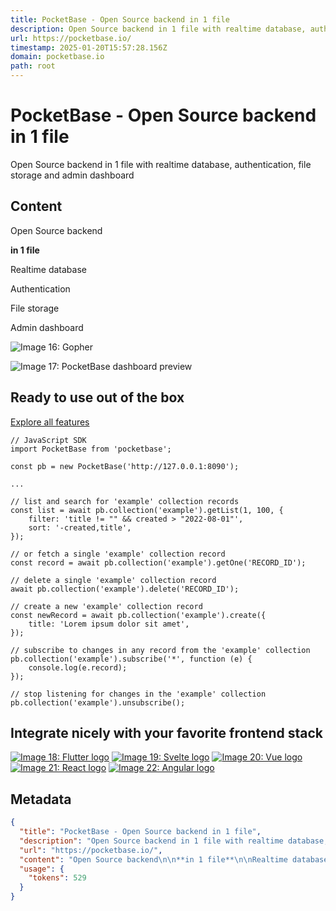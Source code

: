 ```yaml
---
title: PocketBase - Open Source backend in 1 file
description: Open Source backend in 1 file with realtime database, authentication, file storage and admin dashboard
url: https://pocketbase.io/
timestamp: 2025-01-20T15:57:28.156Z
domain: pocketbase.io
path: root
---
```


# PocketBase - Open Source backend in 1 file


Open Source backend in 1 file with realtime database, authentication, file storage and admin dashboard


## Content

Open Source backend

**in 1 file**

Realtime database

Authentication

File storage

Admin dashboard

![Image 16: Gopher](blob:https://pocketbase.io/6423885fd1dc1ff3158f95ef3d26e589)

![Image 17: PocketBase dashboard preview](blob:https://pocketbase.io/da1d1e5b54f60fd4d48c1a06a7b03276)

Ready to use out of the box
---------------------------

[Explore all features](https://pocketbase.io/docs)

```
// JavaScript SDK
import PocketBase from 'pocketbase';

const pb = new PocketBase('http://127.0.0.1:8090');

...

// list and search for 'example' collection records
const list = await pb.collection('example').getList(1, 100, {
    filter: 'title != "" && created > "2022-08-01"',
    sort: '-created,title',
});

// or fetch a single 'example' collection record
const record = await pb.collection('example').getOne('RECORD_ID');

// delete a single 'example' collection record
await pb.collection('example').delete('RECORD_ID');

// create a new 'example' collection record
const newRecord = await pb.collection('example').create({
    title: 'Lorem ipsum dolor sit amet',
});

// subscribe to changes in any record from the 'example' collection
pb.collection('example').subscribe('*', function (e) {
    console.log(e.record);
});

// stop listening for changes in the 'example' collection
pb.collection('example').unsubscribe();
```

Integrate nicely with your favorite frontend stack
--------------------------------------------------

[![Image 18: Flutter logo](https://pocketbase.io/images/flutter_logo.svg?v2)](https://github.com/pocketbase/dart-sdk) [![Image 19: Svelte logo](https://pocketbase.io/images/svelte_logo.svg?v2)](https://github.com/pocketbase/js-sdk) [![Image 20: Vue logo](https://pocketbase.io/images/vue_logo.svg?v2)](https://github.com/pocketbase/js-sdk) [![Image 21: React logo](https://pocketbase.io/images/react_logo.svg?v2)](https://github.com/pocketbase/js-sdk) [![Image 22: Angular logo](https://pocketbase.io/images/angular_logo.svg?v2)](https://github.com/pocketbase/js-sdk)

## Metadata

```json
{
  "title": "PocketBase - Open Source backend in 1 file",
  "description": "Open Source backend in 1 file with realtime database, authentication, file storage and admin dashboard",
  "url": "https://pocketbase.io/",
  "content": "Open Source backend\n\n**in 1 file**\n\nRealtime database\n\nAuthentication\n\nFile storage\n\nAdmin dashboard\n\n![Image 16: Gopher](blob:https://pocketbase.io/6423885fd1dc1ff3158f95ef3d26e589)\n\n![Image 17: PocketBase dashboard preview](blob:https://pocketbase.io/da1d1e5b54f60fd4d48c1a06a7b03276)\n\nReady to use out of the box\n---------------------------\n\n[Explore all features](https://pocketbase.io/docs)\n\n```\n// JavaScript SDK\nimport PocketBase from 'pocketbase';\n\nconst pb = new PocketBase('http://127.0.0.1:8090');\n\n...\n\n// list and search for 'example' collection records\nconst list = await pb.collection('example').getList(1, 100, {\n    filter: 'title != \"\" && created > \"2022-08-01\"',\n    sort: '-created,title',\n});\n\n// or fetch a single 'example' collection record\nconst record = await pb.collection('example').getOne('RECORD_ID');\n\n// delete a single 'example' collection record\nawait pb.collection('example').delete('RECORD_ID');\n\n// create a new 'example' collection record\nconst newRecord = await pb.collection('example').create({\n    title: 'Lorem ipsum dolor sit amet',\n});\n\n// subscribe to changes in any record from the 'example' collection\npb.collection('example').subscribe('*', function (e) {\n    console.log(e.record);\n});\n\n// stop listening for changes in the 'example' collection\npb.collection('example').unsubscribe();\n```\n\nIntegrate nicely with your favorite frontend stack\n--------------------------------------------------\n\n[![Image 18: Flutter logo](https://pocketbase.io/images/flutter_logo.svg?v2)](https://github.com/pocketbase/dart-sdk) [![Image 19: Svelte logo](https://pocketbase.io/images/svelte_logo.svg?v2)](https://github.com/pocketbase/js-sdk) [![Image 20: Vue logo](https://pocketbase.io/images/vue_logo.svg?v2)](https://github.com/pocketbase/js-sdk) [![Image 21: React logo](https://pocketbase.io/images/react_logo.svg?v2)](https://github.com/pocketbase/js-sdk) [![Image 22: Angular logo](https://pocketbase.io/images/angular_logo.svg?v2)](https://github.com/pocketbase/js-sdk)",
  "usage": {
    "tokens": 529
  }
}
```
